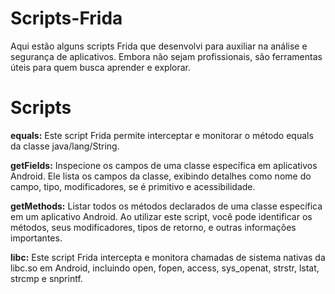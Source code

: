 # Scripts-Frida
Aqui estão alguns scripts Frida que desenvolvi para auxiliar na análise e segurança de aplicativos. Embora não sejam profissionais, são ferramentas úteis para quem busca aprender e explorar.

# Scripts
**equals:**
Este script Frida permite interceptar e monitorar o método equals da classe java/lang/String.

**getFields:**
Inspecione os campos de uma classe específica em aplicativos Android. Ele lista os campos da classe, exibindo detalhes como nome do campo, tipo, modificadores, se é primitivo e acessibilidade.

**getMethods:**
Listar todos os métodos declarados de uma classe específica em um aplicativo Android. Ao utilizar este script, você pode identificar os métodos, seus modificadores, tipos de retorno, e outras informações importantes.

**libc:**
Este script Frida intercepta e monitora chamadas de sistema nativas da libc.so em Android, incluindo open, fopen, access, sys_openat, strstr, lstat, strcmp e snprintf.
